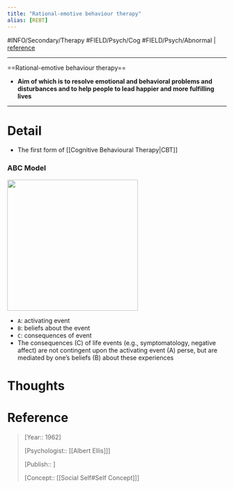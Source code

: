 ```yaml
---
title: "Rational-emotive behaviour therapy"
alias: [REBT]
---
```



#INFO/Secondary/Therapy #FIELD/Psych/Cog #FIELD/Psych/Abnormal  | [reference](https://en.wikipedia.org/wiki/Rational_emotive_behavior_therapy)

---

==Rational-emotive behaviour therapy==

- **Aim of which is to resolve emotional and behavioral problems and disturbances and to help people to lead happier and more fulfilling lives**

---

# Detail

- The first form of [[Cognitive Behavioural Therapy|CBT]] 

### ABC Model

<img src="https://upload.wikimedia.org/wikipedia/commons/9/9d/REBT_Method_-_Albert_Ellis.png" width="300">

- `A`: activating event
- `B`: beliefs about the event
- `C`: consequences of event
- The consequences (C) of life events (e.g., symptomatology, negative affect) are not contingent upon the activating event (A) perse, but are mediated by one’s beliefs (B) about these experiences

# Thoughts

# Reference

> [Year:: 1962]
>
> [Psychologist:: [[Albert Ellis]]]
>
> [Publish:: ]
>
> [Concept:: [[Social Self#Self Concept]]]
